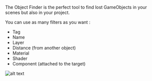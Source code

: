 The Object Finder is the perfect tool to find lost GameObjects in your scenes but also in your project. 

You can use as many filters as you want :

- Tag
- Name
- Layer
- Distance (from another object)
- Material
- Shader
- Component (attached to the target)


![alt text](https://i.ibb.co/QFT6YsY/Tool.png)
